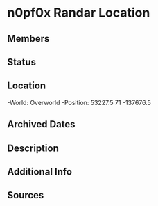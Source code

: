 # n0pf0x Randar Location

## Members

## Status

## Location
-World: Overworld
-Position: 53227.5 71 -137676.5

## Archived Dates

## Description

## Additional Info

## Sources
